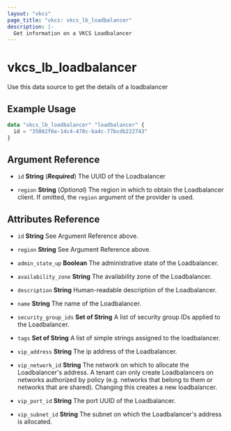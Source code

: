 ```yaml
---
layout: "vkcs"
page_title: "vkcs: vkcs_lb_loadbalancer"
description: |-
  Get information on a VKCS Loadbalancer
---
```


# vkcs_lb_loadbalancer

Use this data source to get the details of a loadbalancer

## Example Usage

```terraform
data "vkcs_lb_loadbalancer" "loadbalancer" {
  id = "35082f6e-14c4-478c-ba4c-77bcdb222743"
}
```

## Argument Reference
- `id` **String** (***Required***) The UUID of the Loadbalancer

- `region` **String** (*Optional*) The region in which to obtain the Loadbalancer client. If omitted, the `region` argument of the provider is used.


## Attributes Reference
- `id` **String** See Argument Reference above.

- `region` **String** See Argument Reference above.

- `admin_state_up` **Boolean** The administrative state of the Loadbalancer.

- `availability_zone` **String** The availability zone of the Loadbalancer.

- `description` **String** Human-readable description of the Loadbalancer.

- `name` **String** The name of the Loadbalancer.

- `security_group_ids` <strong>Set of </strong>**String** A list of security group IDs applied to the Loadbalancer.

- `tags` <strong>Set of </strong>**String** A list of simple strings assigned to the loadbalancer.

- `vip_address` **String** The ip address of the Loadbalancer.

- `vip_network_id` **String** The network on which to allocate the Loadbalancer's address. A tenant can only create Loadbalancers on networks authorized by policy (e.g. networks that belong to them or networks that are shared).  Changing this creates a new loadbalancer.

- `vip_port_id` **String** The port UUID of the Loadbalancer.

- `vip_subnet_id` **String** The subnet on which the Loadbalancer's address is allocated.


